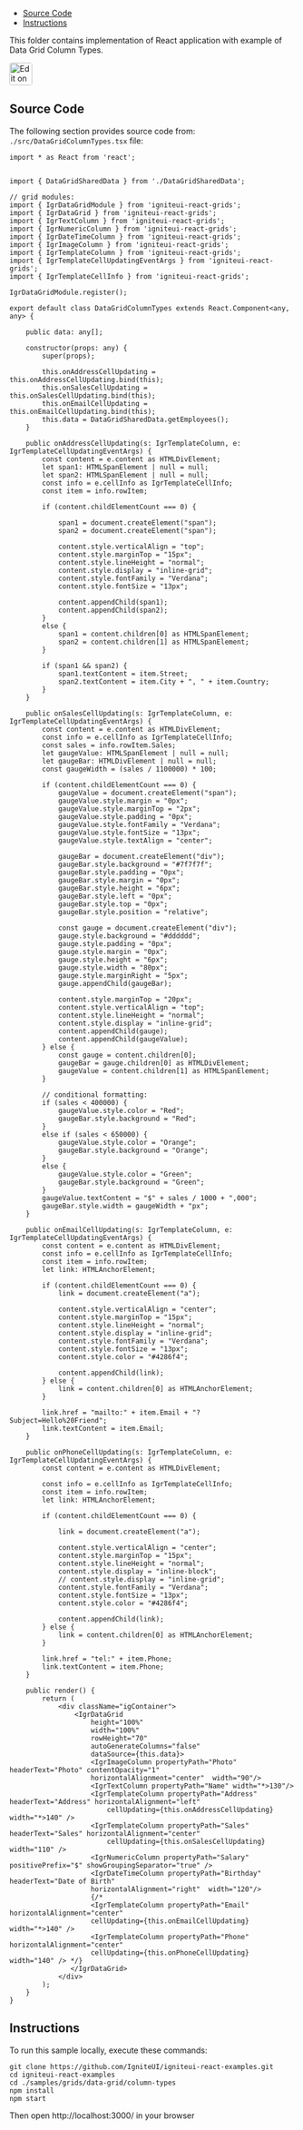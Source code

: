 <!-- NOTE: do not change this file because it will be auto re-generated from template file: -->
<!-- https://github.com/IgniteUI/igniteui-react-examples/tree/master/templates/sample/ReadMe.md -->

<!-- ## Table of Contents -->
<!-- - [Sample Preview](#Sample-Preview) -->
- [Source Code](#Source-Code)
- [Instructions](#Instructions)

This folder contains implementation of React application with example of Data Grid Column Types.
<!-- in the Data Grid component -->
<!-- [Data Grid](https://infragistics.com/Reactsite/components/data-grid.html) -->

<html lang="en" xmlns="http://www.w3.org/1999/xhtml">
    <body>
        <a target="_blank" href="https://codesandbox.io/s/github/IgniteUI/igniteui-react-examples/tree/master/samples/grids/data-grid/column-types?fontsize=14&hidenavigation=1&theme=dark&view=preview&file=/src/DataGridColumnTypes.tsx" rel="noopener noreferrer">
            <img height="40px" style="border-radius: 0.25rem" alt="Edit on CodeSandbox" src="https://static.infragistics.com/xplatform/images/sandbox/code.png"/>
        </a>
        <!-- <a target="_blank"
href="https://codesandbox.io/s/github/IgniteUI/igniteui-react-examples/tree/master/samples/maps/geo-map/binding-csv-points?fontsize=14&hidenavigation=1&theme=dark&view=preview">
            <img alt="Edit Sample" src="https://codesandbox.io/static/img/play-codesandbox.svg"/>
        </a> -->
        <!-- <a target="_blank" style="margin-left: 0.5rem"
href="https://codesandbox.io/embed/github/IgniteUI/igniteui-react-examples/tree/master/samples/grids/data-grid/column-types?fontsize=14&hidenavigation=1&theme=dark&view=preview&file=/src/DataGridColumnTypes.tsx">
            <img height="40px" style="border-radius: 5px" alt="View on CodeSandbox" src="https://static.infragistics.com/xplatform/images/sandbox/view.png"/>
        </a> -->
        <!-- <a target="_blank"
href="https://codesandbox.io/embed/github/IgniteUI/igniteui-react-examples/tree/master/samples/maps/geo-map/binding-csv-points?fontsize=14&hidenavigation=1&theme=dark&view=preview">
            <img alt="View on CodeSandbox" src="https://static.infragistics.com/xplatform/images/sandbox/view.png"/>
        </a>
https://codesandbox.io/embed/react-treemap-overview-rtb45
https://codesandbox.io/static/img/play-codesandbox.svg
https://codesandbox.io/embed/react-treemap-overview-rtb45?view=browser -->
    </body>
</html>

<!-- ## Sample Preview -->

<!-- <iframe
  src="https://codesandbox.io/embed/github/IgniteUI/igniteui-react-examples/tree/master/samples/grids/data-grid/column-types?fontsize=14&hidenavigation=1&theme=dark&view=preview&file=/src/DataGridColumnTypes.tsx"
  style="width:100%; height:400px; border:0; border-radius: 4px; overflow:hidden;"
  allow="accelerometer; ambient-light-sensor; camera; encrypted-media; geolocation; gyroscope; hid; microphone; midi; payment; usb; vr"
  sandbox="allow-forms allow-modals allow-popups allow-presentation allow-same-origin allow-scripts"
></iframe> -->

## Source Code

The following section provides source code from:
`./src/DataGridColumnTypes.tsx` file:

```tsx
import * as React from 'react';


import { DataGridSharedData } from './DataGridSharedData';

// grid modules:
import { IgrDataGridModule } from 'igniteui-react-grids';
import { IgrDataGrid } from 'igniteui-react-grids';
import { IgrTextColumn } from 'igniteui-react-grids';
import { IgrNumericColumn } from 'igniteui-react-grids';
import { IgrDateTimeColumn } from 'igniteui-react-grids';
import { IgrImageColumn } from 'igniteui-react-grids';
import { IgrTemplateColumn } from 'igniteui-react-grids';
import { IgrTemplateCellUpdatingEventArgs } from 'igniteui-react-grids';
import { IgrTemplateCellInfo } from 'igniteui-react-grids';

IgrDataGridModule.register();

export default class DataGridColumnTypes extends React.Component<any, any> {

    public data: any[];

    constructor(props: any) {
        super(props);

        this.onAddressCellUpdating = this.onAddressCellUpdating.bind(this);
        this.onSalesCellUpdating = this.onSalesCellUpdating.bind(this);
        this.onEmailCellUpdating = this.onEmailCellUpdating.bind(this);
        this.data = DataGridSharedData.getEmployees();
    }

    public onAddressCellUpdating(s: IgrTemplateColumn, e: IgrTemplateCellUpdatingEventArgs) {
        const content = e.content as HTMLDivElement;
        let span1: HTMLSpanElement | null = null;
        let span2: HTMLSpanElement | null = null;
        const info = e.cellInfo as IgrTemplateCellInfo;
        const item = info.rowItem;

        if (content.childElementCount === 0) {

            span1 = document.createElement("span");
            span2 = document.createElement("span");

            content.style.verticalAlign = "top";
            content.style.marginTop = "15px";
            content.style.lineHeight = "normal";
            content.style.display = "inline-grid";
            content.style.fontFamily = "Verdana";
            content.style.fontSize = "13px";

            content.appendChild(span1);
            content.appendChild(span2);
        }
        else {
            span1 = content.children[0] as HTMLSpanElement;
            span2 = content.children[1] as HTMLSpanElement;
        }

        if (span1 && span2) {
            span1.textContent = item.Street;
            span2.textContent = item.City + ", " + item.Country;
        }
    }

    public onSalesCellUpdating(s: IgrTemplateColumn, e: IgrTemplateCellUpdatingEventArgs) {
        const content = e.content as HTMLDivElement;
        const info = e.cellInfo as IgrTemplateCellInfo;
        const sales = info.rowItem.Sales;
        let gaugeValue: HTMLSpanElement | null = null;
        let gaugeBar: HTMLDivElement | null = null;
        const gaugeWidth = (sales / 1100000) * 100;

        if (content.childElementCount === 0) {
            gaugeValue = document.createElement("span");
            gaugeValue.style.margin = "0px";
            gaugeValue.style.marginTop = "2px";
            gaugeValue.style.padding = "0px";
            gaugeValue.style.fontFamily = "Verdana";
            gaugeValue.style.fontSize = "13px";
            gaugeValue.style.textAlign = "center";

            gaugeBar = document.createElement("div");
            gaugeBar.style.background = "#7f7f7f";
            gaugeBar.style.padding = "0px";
            gaugeBar.style.margin = "0px";
            gaugeBar.style.height = "6px";
            gaugeBar.style.left = "0px";
            gaugeBar.style.top = "0px";
            gaugeBar.style.position = "relative";

            const gauge = document.createElement("div");
            gauge.style.background = "#dddddd";
            gauge.style.padding = "0px";
            gauge.style.margin = "0px";
            gauge.style.height = "6px";
            gauge.style.width = "80px";
            gauge.style.marginRight = "5px";
            gauge.appendChild(gaugeBar);

            content.style.marginTop = "20px";
            content.style.verticalAlign = "top";
            content.style.lineHeight = "normal";
            content.style.display = "inline-grid";
            content.appendChild(gauge);
            content.appendChild(gaugeValue);
        } else {
            const gauge = content.children[0];
            gaugeBar = gauge.children[0] as HTMLDivElement;
            gaugeValue = content.children[1] as HTMLSpanElement;
        }

        // conditional formatting:
        if (sales < 400000) {
            gaugeValue.style.color = "Red";
            gaugeBar.style.background = "Red";
        }
        else if (sales < 650000) {
            gaugeValue.style.color = "Orange";
            gaugeBar.style.background = "Orange";
        }
        else {
            gaugeValue.style.color = "Green";
            gaugeBar.style.background = "Green";
        }
        gaugeValue.textContent = "$" + sales / 1000 + ",000";
        gaugeBar.style.width = gaugeWidth + "px";
    }

    public onEmailCellUpdating(s: IgrTemplateColumn, e: IgrTemplateCellUpdatingEventArgs) {
        const content = e.content as HTMLDivElement;
        const info = e.cellInfo as IgrTemplateCellInfo;
        const item = info.rowItem;
        let link: HTMLAnchorElement;

        if (content.childElementCount === 0) {
            link = document.createElement("a");

            content.style.verticalAlign = "center";
            content.style.marginTop = "15px";
            content.style.lineHeight = "normal";
            content.style.display = "inline-grid";
            content.style.fontFamily = "Verdana";
            content.style.fontSize = "13px";
            content.style.color = "#4286f4";

            content.appendChild(link);
        } else {
            link = content.children[0] as HTMLAnchorElement;
        }

        link.href = "mailto:" + item.Email + "?Subject=Hello%20Friend";
        link.textContent = item.Email;
    }

    public onPhoneCellUpdating(s: IgrTemplateColumn, e: IgrTemplateCellUpdatingEventArgs) {
        const content = e.content as HTMLDivElement;

        const info = e.cellInfo as IgrTemplateCellInfo;
        const item = info.rowItem;
        let link: HTMLAnchorElement;

        if (content.childElementCount === 0) {

            link = document.createElement("a");

            content.style.verticalAlign = "center";
            content.style.marginTop = "15px";
            content.style.lineHeight = "normal";
            content.style.display = "inline-block";
            // content.style.display = "inline-grid";
            content.style.fontFamily = "Verdana";
            content.style.fontSize = "13px";
            content.style.color = "#4286f4";

            content.appendChild(link);
        } else {
            link = content.children[0] as HTMLAnchorElement;
        }

        link.href = "tel:" + item.Phone;
        link.textContent = item.Phone;
    }

    public render() {
        return (
            <div className="igContainer">
                <IgrDataGrid
                    height="100%"
                    width="100%"
                    rowHeight="70"
                    autoGenerateColumns="false"
                    dataSource={this.data}>
                    <IgrImageColumn propertyPath="Photo" headerText="Photo" contentOpacity="1"
                    horizontalAlignment="center"  width="90"/>
                    <IgrTextColumn propertyPath="Name" width="*>130"/>
                    <IgrTemplateColumn propertyPath="Address" headerText="Address" horizontalAlignment="left"
                        cellUpdating={this.onAddressCellUpdating} width="*>140" />
                    <IgrTemplateColumn propertyPath="Sales" headerText="Sales" horizontalAlignment="center"
                        cellUpdating={this.onSalesCellUpdating} width="110" />
                    <IgrNumericColumn propertyPath="Salary" positivePrefix="$" showGroupingSeparator="true" />
                    <IgrDateTimeColumn propertyPath="Birthday" headerText="Date of Birth"
                    horizontalAlignment="right"  width="120"/>
                    {/*
                    <IgrTemplateColumn propertyPath="Email" horizontalAlignment="center"
                    cellUpdating={this.onEmailCellUpdating} width="*>140" />
                    <IgrTemplateColumn propertyPath="Phone" horizontalAlignment="center"
                    cellUpdating={this.onPhoneCellUpdating} width="140" /> */}
               </IgrDataGrid>
            </div>
        );
    }
}
```

## Instructions
To run this sample locally, execute these commands:

```
git clone https://github.com/IgniteUI/igniteui-react-examples.git
cd igniteui-react-examples
cd ./samples/grids/data-grid/column-types
npm install
npm start

```

Then open http://localhost:3000/ in your browser

